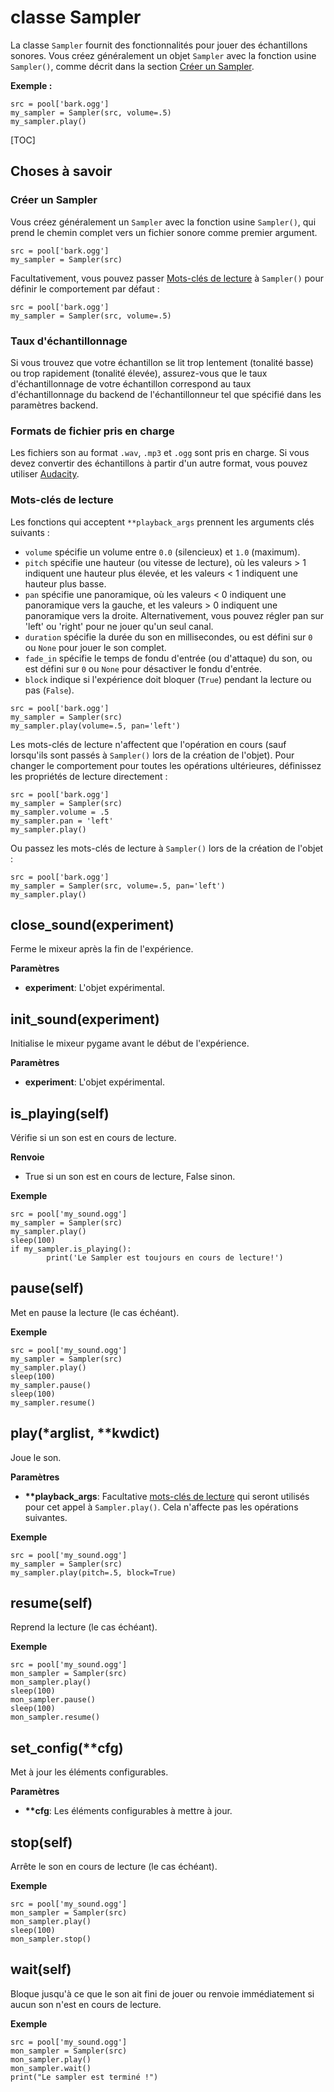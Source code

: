 <div class="ClassDoc YAMLDoc" markdown="1">

# classe __Sampler__

La classe `Sampler` fournit des fonctionnalités pour jouer des échantillons sonores. Vous 
créez généralement un objet `Sampler` avec la fonction usine `Sampler()`, 
comme décrit dans la section [Créer un Sampler](#creating-a-sampler).

__Exemple :__

~~~ .python
src = pool['bark.ogg']
my_sampler = Sampler(src, volume=.5)
my_sampler.play()
~~~

[TOC]

## Choses à savoir

### Créer un Sampler

Vous créez généralement un `Sampler` avec la fonction usine `Sampler()`, qui
prend le chemin complet vers un fichier sonore comme premier argument.

~~~ .python
src = pool['bark.ogg']
my_sampler = Sampler(src)
~~~

Facultativement, vous pouvez passer [Mots-clés de lecture](#playback-keywords) à `Sampler()`
pour définir le comportement par défaut :

~~~ .python
src = pool['bark.ogg']
my_sampler = Sampler(src, volume=.5)
~~~

### Taux d'échantillonnage

Si vous trouvez que votre échantillon se lit trop lentement (tonalité basse) ou trop rapidement (tonalité élevée),
assurez-vous que le taux d'échantillonnage de votre échantillon correspond au taux d'échantillonnage du backend de l'échantillonneur tel que spécifié dans les paramètres backend.

### Formats de fichier pris en charge

Les fichiers son au format `.wav`, `.mp3` et `.ogg` sont pris en charge. Si vous devez
convertir des échantillons à partir d'un autre format, vous pouvez utiliser
[Audacity](http://sourceforge.net/projects/audacity/).

### Mots-clés de lecture

Les fonctions qui acceptent `**playback_args` prennent les arguments clés suivants :

- `volume` spécifie un volume entre `0.0` (silencieux) et `1.0` (maximum).
- `pitch` spécifie une hauteur (ou vitesse de lecture), où les valeurs > 1 indiquent une
  hauteur plus élevée, et les valeurs < 1 indiquent une hauteur plus basse.
- `pan` spécifie une panoramique, où les valeurs < 0 indiquent une panoramique vers la gauche, et
  les valeurs > 0 indiquent une panoramique vers la droite. Alternativement, vous pouvez régler pan sur
  'left' ou 'right' pour ne jouer qu'un seul canal.
- `duration` spécifie la durée du son en millisecondes, ou est défini sur
  `0` ou `None` pour jouer le son complet.
- `fade_in` spécifie le temps de fondu d'entrée (ou d'attaque) du son, ou est défini sur
  `0` ou `None` pour désactiver le fondu d'entrée.
- `block` indique si l'expérience doit bloquer (`True`) pendant
  la lecture ou pas (`False`).

~~~ .python
src = pool['bark.ogg']
my_sampler = Sampler(src)
my_sampler.play(volume=.5, pan='left')
~~~

Les mots-clés de lecture n'affectent que l'opération en cours (sauf lorsqu'ils sont passés à
`Sampler()` lors de la création de l'objet). Pour changer le comportement pour toutes les
opérations ultérieures, définissez les propriétés de lecture directement :

~~~ .python
src = pool['bark.ogg']
my_sampler = Sampler(src)
my_sampler.volume = .5
my_sampler.pan = 'left'
my_sampler.play()
~~~

Ou passez les mots-clés de lecture à `Sampler()` lors de la création de l'objet :

~~~ .python
src = pool['bark.ogg']
my_sampler = Sampler(src, volume=.5, pan='left')
my_sampler.play()
~~~

## close_sound(experiment)

Ferme le mixeur après la fin de l'expérience.


__Paramètres__

- **experiment**: L'objet expérimental.


## init_sound(experiment)

Initialise le mixeur pygame avant le début de l'expérience.


__Paramètres__

- **experiment**: L'objet expérimental.


## is_playing(self)

Vérifie si un son est en cours de lecture.



__Renvoie__

- True si un son est en cours de lecture, False sinon.

__Exemple__

~~~ .python
src = pool['my_sound.ogg']
my_sampler = Sampler(src)
my_sampler.play()
sleep(100)
if my_sampler.is_playing():
        print('Le Sampler est toujours en cours de lecture!')
~~~



## pause(self)

Met en pause la lecture (le cas échéant).



__Exemple__

~~~ .python
src = pool['my_sound.ogg']
my_sampler = Sampler(src)
my_sampler.play()
sleep(100)
my_sampler.pause()
sleep(100)
my_sampler.resume()
~~~



## play(\*arglist, \*\*kwdict)

Joue le son.


__Paramètres__

- **\*\*playback_args**: Facultative [mots-clés de lecture](#playback-keywords) qui seront utilisés
pour cet appel à `Sampler.play()`. Cela n'affecte pas les opérations suivantes.

__Exemple__

~~~ .python
src = pool['my_sound.ogg']
my_sampler = Sampler(src)
my_sampler.play(pitch=.5, block=True)
~~~



## resume(self)

Reprend la lecture (le cas échéant).



__Exemple__

~~~ .python
src = pool['my_sound.ogg']
mon_sampler = Sampler(src)
mon_sampler.play()
sleep(100)
mon_sampler.pause()
sleep(100)
mon_sampler.resume()
~~~



## set_config(\*\*cfg)

Met à jour les éléments configurables.


__Paramètres__

- **\*\*cfg**: Les éléments configurables à mettre à jour.


## stop(self)

Arrête le son en cours de lecture (le cas échéant).



__Exemple__

~~~ .python
src = pool['my_sound.ogg']
mon_sampler = Sampler(src)
mon_sampler.play()
sleep(100)
mon_sampler.stop()
~~~



## wait(self)

Bloque jusqu'à ce que le son ait fini de jouer ou renvoie immédiatement
si aucun son n'est en cours de lecture.



__Exemple__

~~~ .python
src = pool['my_sound.ogg']
mon_sampler = Sampler(src)
mon_sampler.play()
mon_sampler.wait()
print("Le sampler est terminé !")
~~~



</div>